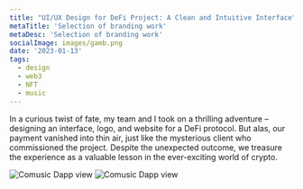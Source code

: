 ```yaml
---
title: "UI/UX Design for DeFi Project: A Clean and Intuitive Interface" 
metaTitle: 'Selection of branding work'
metaDesc: 'Selection of branding work'
socialImage: images/gamb.png
date: '2023-01-13'
tags:
  - design
  - web3
  - NFT
  - music
---
```


In a curious twist of fate, my team and I took on a thrilling adventure – designing an interface, logo, and website for a DeFi protocol. But alas, our payment vanished into thin air, just like the mysterious client who commissioned the project. Despite the unexpected outcome, we treasure the experience as a valuable lesson in the ever-exciting world of crypto.


![Comusic Dapp view](/images/ui/gamb/teste1.png)
![Comusic Dapp view](/images/ui/gamb/teste2.png)

